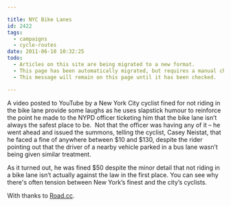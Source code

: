 ```yaml
---

title: NYC Bike Lanes
id: 2422
tags:
  - campaigns
  - cycle-routes
date: 2011-06-10 10:32:25
todo:
  - Articles on this site are being migrated to a new format.
  - This page has been automatically migrated, but requires a manual check-&-tune to ensure the format and links all work as expected.
  - This message will remain on this page until it has been checked.

---
```


A video posted to YouTube by a New York City cyclist fined for not riding in the bike lane provide some laughs as he uses slapstick humour to reinforce the point he made to the NYPD officer ticketing him that the bike lane isn’t always the safest place to be.  Not that the officer was having any of it – he went ahead and issued the summons, telling the cyclist, Casey Neistat, that he faced a fine of anywhere between $10 and $130, despite the rider pointing out that the driver of a nearby vehicle parked in a bus lane wasn’t being given similar treatment.

As it turned out, he was fined $50 despite the minor detail that not riding in a bike lane isn’t actually against the law in the first place. You can see why there's often tension between New York’s finest and the city’s cyclists.

With thanks to [Road.cc](http://road.cc/content/news/36803-nyc-cyclist-fined-not-using-bike-lane-uses-slapstick-humour-prove-his-point-video "NYC Bike Lanes").

<object width="524" height="350"><param name="movie" value="http://www.youtube-nocookie.com/v/bzE-IMaegzQ?version=3&amp;hl=en_US&amp;rel=0"></param><param name="allowFullScreen" value="true"></param><param name="allowscriptaccess" value="always"></param><param name="wmode" value="transparent"></param><embed src="http://www.youtube-nocookie.com/v/bzE-IMaegzQ?version=3&amp;hl=en_US&amp;rel=0" type="application/x-shockwave-flash" width="524" height="350" allowscriptaccess="always" allowfullscreen="true" wmode="transparent"></embed></object>